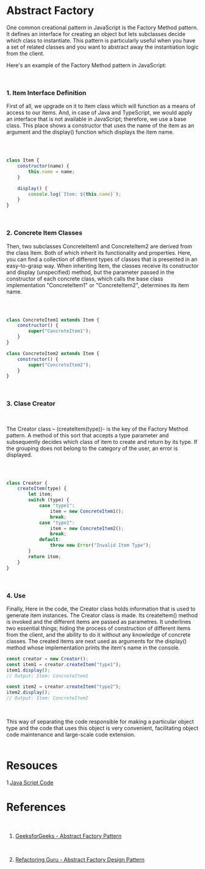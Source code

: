 
# Abstract Factory


One common creational pattern in JavaScript is the Factory Method pattern. It defines an interface for creating an object but lets subclasses decide which class to instantiate. This pattern is particularly useful when you have a set of related classes and you want to abstract away the instantiation logic from the client.

Here's an example of the Factory Method pattern in JavaScript:

<br>



### 1. Item Interface Definition 

First of all, we upgrade on it to Item class which will function as a means of access to our items. And, in case of Java and TypeScript, we would apply an interface that is not available in JavaScript; therefore, we use a base class. This place shows a constructor that uses the name of the item as an argument and the display() function which displays the item name. 

<br>

```javascript

class Item {
    constructor(name) {
        this.name = name;
    }

    display() {
        console.log(`Item: ${this.name}`);
    }
}

```

<br>

### 2. Concrete Item Classes

Then, two subclasses ConcreteItem1 and ConcreteItem2 are derived from the class Item. Both of which inherit its functionality and properties. Here, you can find a collection of different types of classes that is presented in an easy-to-grasp way. When inheriting Item, the classes receive its constructor and display (unspecified) method, but the parameter passed in the constructor of each concrete class, which calls the base class implementation "ConcreteItem1" or "ConcreteItem2", determines its item name.

<br>

```Javascript

class ConcreteItem1 extends Item {
    constructor() {
        super("ConcreteItem1");
    }
}

class ConcreteItem2 extends Item {
    constructor() {
        super("ConcreteItem2");
    }
}

```
<br>


### 3. Clase Creator

<br>

The Creator class – (createItem(type))- is the key of the Factory Method pattern. A method of this sort that accepts a type parameter and subsequently decides which class of item to create and return by its type. If the grouping does not belong to the category of the user, an error is displayed.

<br>

```Javascript

class Creator {
    createItem(type) {
        let item;
        switch (type) {
            case "type1":
                item = new ConcreteItem1();
                break;
            case "type2":
                item = new ConcreteItem2();
                break;
            default:
                throw new Error("Invalid Item Type");
        }
        return item;
    }
}


```
<br>

### 4. Use

Finally, Here in the code, the Creator class holds information that is used to generate item instances. The Creator class is made. Its createItem() method is invoked and the different items are passed as parametres. It underlines two essential things; hiding the process of construction of different items from the client, and the ability to do it without any knowledge of concrete classes. The created items are next used as arguments for the display() method whose implementation prints the item's name in the console.


```Javascript
const creator = new Creator();
const item1 = creator.createItem("type1");
item1.display(); 
// Output: Item: ConcreteItem1

const item2 = creator.createItem("type2");
item2.display(); 
// Output: Item: ConcreteItem2

```
<br>

This way of separating the code responsible for making a particular object type and the code that uses this object is very convenient, facilitating object code maintenance and large-scale code extension.
<br>
<br>

# Resouces

1.[Java Script Code](./abstract-factory.js)  

# References

<br>

1. [GeeksforGeeks - Abstract Factory Pattern](https://www.geeksforgeeks.org/abstract-factory-pattern/)

<br>

2. [Refactoring Guru - Abstract Factory Design Pattern](https://refactoring.guru/design-patterns/abstract-factory)
